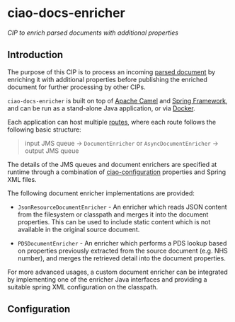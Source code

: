 ciao-docs-enricher
==================

*CIP to enrich parsed documents with additional properties*

Introduction
------------

The purpose of this CIP is to process an incoming [parsed document][1] by
enriching it with additional properties before publishing the enriched document
for further processing by other CIPs.

[1]: <https://github.com/nhs-ciao/ciao-docs-parser>

`ciao-docs-enricher` is built on top of [Apache Camel][2] and [Spring
Framework][3], and can be run as a stand-alone Java application, or via
[Docker][4].

[2]: <http://camel.apache.org/>

[3]: <http://projects.spring.io/spring-framework/>

[4]: <https://www.docker.com/>

Each application can host multiple [routes][5], where each route follows the
following basic structure:

[5]: <http://camel.apache.org/routes.html>

>   input JMS queue -\> `DocumentEnricher` or `AsyncDocumentEnricher` -\> output
>   JMS queue

The details of the JMS queues and document enrichers are specified at runtime
through a combination of [ciao-configuration][6] properties and Spring XML
files.

[6]: <https://github.com/nhs-ciao/ciao-utils>

The following document enricher implementations are provided:

-   `JsonResourceDocumentEnricher` - An enricher which reads JSON content from
    the filesystem or classpath and merges it into the document properties. This
    can be used to include static content which is not available in the original
    source document.

-   `PDSDocumentEnricher` - An enricher which performs a PDS lookup based on
    properties previously extracted from the source document (e.g. NHS number),
    and merges the retrieved detail into the document properties.

For more advanced usages, a custom document enricher can be integrated by
implementing one of the enricher Java interfaces and providing a suitable spring
XML configuration on the classpath.

Configuration
-------------
